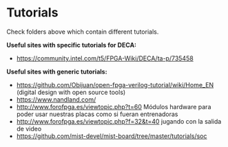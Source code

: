 # Tutorials



Check folders above which contain different tutorials.



**Useful sites with specific tutorials for DECA:**

* https://community.intel.com/t5/FPGA-Wiki/DECA/ta-p/735458

  

**Useful sites with generic tutorials:**

* https://github.com/Obijuan/open-fpga-verilog-tutorial/wiki/Home_EN (digital design with open source tools)
* https://www.nandland.com/
* http://www.forofpga.es/viewtopic.php?t=60   Módulos hardware para poder usar nuestras placas como si fueran entrenadoras
* http://www.forofpga.es/viewtopic.php?f=32&t=40   jugando con la salida de video
* https://github.com/mist-devel/mist-board/tree/master/tutorials/soc 

